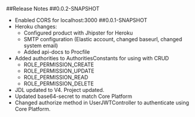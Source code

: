 ##Release Notes
##0.0.2-SNAPSHOT

- Enabled CORS for localhost:3000
  ##0.0.1-SNAPSHOT
- Heroku changes:
  - Configured product with Jhipster for Heroku
  - SMTP configuration (Elastic account, changed baseurl, changed system email)
  - Added api-docs to Procfile
- Added authorities to AuthoritiesConstants for using with CRUD
  - ROLE_PERMISSION_CREATE
  - ROLE_PERMISSION_UPDATE
  - ROLE_PERMISSION_READ
  - ROLE_PERMISSION_DELETE
- JDL updated to V4. Project updated.
- Updated base64-secret to match Core Platform
- Changed authorize method in UserJWTController to authenticate using Core Platform.

